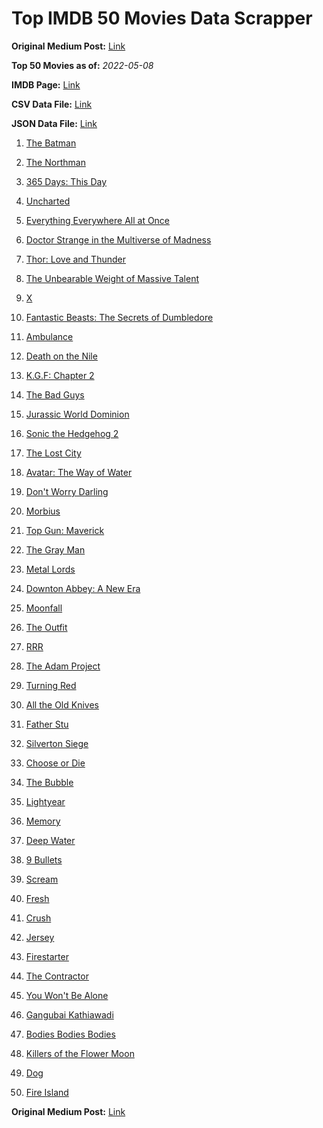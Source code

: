 # Top IMDB 50 Movies Data Scrapper

**Original Medium Post:** [Link](https://medium.com/@nishantsahoo/which-movie-should-i-watch-5c83a3c0f5b1) 

**Top 50 Movies as of:** _2022-05-08_

**IMDB Page:** [Link](http://www.imdb.com/search/title?release_date=2022,2022&title_type=feature)

**CSV Data File:** [Link](/Data/data.csv)

**JSON Data File:** [Link](/Data/data.json)

1. [The Batman](https://www.imdb.com/title/tt1877830/?ref_=adv_li_tt)

2. [The Northman](https://www.imdb.com/title/tt11138512/?ref_=adv_li_tt)

3. [365 Days: This Day](https://www.imdb.com/title/tt12996154/?ref_=adv_li_tt)

4. [Uncharted](https://www.imdb.com/title/tt1464335/?ref_=adv_li_tt)

5. [Everything Everywhere All at Once](https://www.imdb.com/title/tt6710474/?ref_=adv_li_tt)

6. [Doctor Strange in the Multiverse of Madness](https://www.imdb.com/title/tt9419884/?ref_=adv_li_tt)

7. [Thor: Love and Thunder](https://www.imdb.com/title/tt10648342/?ref_=adv_li_tt)

8. [The Unbearable Weight of Massive Talent](https://www.imdb.com/title/tt11291274/?ref_=adv_li_tt)

9. [X](https://www.imdb.com/title/tt13560574/?ref_=adv_li_tt)

10. [Fantastic Beasts: The Secrets of Dumbledore](https://www.imdb.com/title/tt4123432/?ref_=adv_li_tt)

11. [Ambulance](https://www.imdb.com/title/tt4998632/?ref_=adv_li_tt)

12. [Death on the Nile](https://www.imdb.com/title/tt7657566/?ref_=adv_li_tt)

13. [K.G.F: Chapter 2](https://www.imdb.com/title/tt10698680/?ref_=adv_li_tt)

14. [The Bad Guys](https://www.imdb.com/title/tt8115900/?ref_=adv_li_tt)

15. [Jurassic World Dominion](https://www.imdb.com/title/tt8041270/?ref_=adv_li_tt)

16. [Sonic the Hedgehog 2](https://www.imdb.com/title/tt12412888/?ref_=adv_li_tt)

17. [The Lost City](https://www.imdb.com/title/tt13320622/?ref_=adv_li_tt)

18. [Avatar: The Way of Water](https://www.imdb.com/title/tt1630029/?ref_=adv_li_tt)

19. [Don't Worry Darling](https://www.imdb.com/title/tt10731256/?ref_=adv_li_tt)

20. [Morbius](https://www.imdb.com/title/tt5108870/?ref_=adv_li_tt)

21. [Top Gun: Maverick](https://www.imdb.com/title/tt1745960/?ref_=adv_li_tt)

22. [The Gray Man](https://www.imdb.com/title/tt1649418/?ref_=adv_li_tt)

23. [Metal Lords](https://www.imdb.com/title/tt12141112/?ref_=adv_li_tt)

24. [Downton Abbey: A New Era](https://www.imdb.com/title/tt11703710/?ref_=adv_li_tt)

25. [Moonfall](https://www.imdb.com/title/tt5834426/?ref_=adv_li_tt)

26. [The Outfit](https://www.imdb.com/title/tt14114802/?ref_=adv_li_tt)

27. [RRR](https://www.imdb.com/title/tt8178634/?ref_=adv_li_tt)

28. [The Adam Project](https://www.imdb.com/title/tt2463208/?ref_=adv_li_tt)

29. [Turning Red](https://www.imdb.com/title/tt8097030/?ref_=adv_li_tt)

30. [All the Old Knives](https://www.imdb.com/title/tt3706352/?ref_=adv_li_tt)

31. [Father Stu](https://www.imdb.com/title/tt14439896/?ref_=adv_li_tt)

32. [Silverton Siege](https://www.imdb.com/title/tt18563148/?ref_=adv_li_tt)

33. [Choose or Die](https://www.imdb.com/title/tt11514780/?ref_=adv_li_tt)

34. [The Bubble](https://www.imdb.com/title/tt13610562/?ref_=adv_li_tt)

35. [Lightyear](https://www.imdb.com/title/tt10298810/?ref_=adv_li_tt)

36. [Memory](https://www.imdb.com/title/tt11827628/?ref_=adv_li_tt)

37. [Deep Water](https://www.imdb.com/title/tt2180339/?ref_=adv_li_tt)

38. [9 Bullets](https://www.imdb.com/title/tt13680520/?ref_=adv_li_tt)

39. [Scream](https://www.imdb.com/title/tt11245972/?ref_=adv_li_tt)

40. [Fresh](https://www.imdb.com/title/tt13403046/?ref_=adv_li_tt)

41. [Crush](https://www.imdb.com/title/tt15096128/?ref_=adv_li_tt)

42. [Jersey](https://www.imdb.com/title/tt5301942/?ref_=adv_li_tt)

43. [Firestarter](https://www.imdb.com/title/tt1798632/?ref_=adv_li_tt)

44. [The Contractor](https://www.imdb.com/title/tt10323676/?ref_=adv_li_tt)

45. [You Won't Be Alone](https://www.imdb.com/title/tt8296030/?ref_=adv_li_tt)

46. [Gangubai Kathiawadi](https://www.imdb.com/title/tt10083340/?ref_=adv_li_tt)

47. [Bodies Bodies Bodies](https://www.imdb.com/title/tt8110652/?ref_=adv_li_tt)

48. [Killers of the Flower Moon](https://www.imdb.com/title/tt5537002/?ref_=adv_li_tt)

49. [Dog](https://www.imdb.com/title/tt11252248/?ref_=adv_li_tt)

50. [Fire Island](https://www.imdb.com/title/tt15218000/?ref_=adv_li_tt)

**Original Medium Post:** [Link](https://medium.com/@nishantsahoo/which-movie-should-i-watch-5c83a3c0f5b1) 
